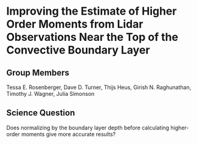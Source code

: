 

# Improving the Estimate of Higher Order Moments from Lidar Observations Near the Top of the Convective Boundary Layer

## Group Members
Tessa E. Rosenberger, Dave D. Turner, Thijs Heus, Girish N. Raghunathan, Timothy J. Wagner, Julia Simonson

## Science Question
Does normalizing by the boundary layer depth before calculating higher-order moments give more accurate results?


